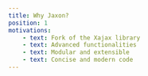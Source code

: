 ```yaml
---
title: Why Jaxon?
position: 1
motivations:
    - text: Fork of the Xajax library
    - text: Advanced functionalities
    - text: Modular and extensible
    - text: Concise and modern code
---
```



